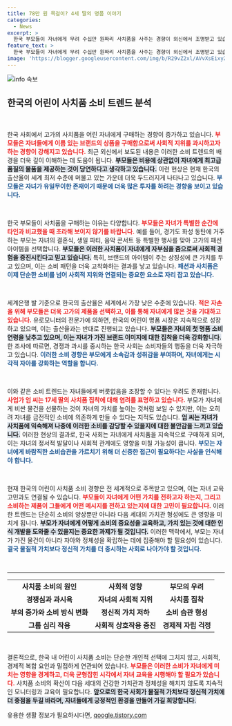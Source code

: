 ```yaml
---
title: 78만 원 목걸이? 4세 딸의 명품 이야기
categories:
  - News
excerpt: >
  한국 부모들이 자녀에게 무려 수십만 원짜리 사치품을 사주는 경향이 외신에서 조명받고 있습니다. 낮은 출산율에도 불구하고 명품 시장은 급성장 중이며, 이는 아이들의 미래에 부정적 영향을 미칠 수 있다는 우려를 낳고 있습니다. 클릭해 자세한 내용을 확인하세요!
feature_text: >
  한국 부모들이 자녀에게 무려 수십만 원짜리 사치품을 사주는 경향이 외신에서 조명받고 있습니다. 낮은 출산율에도 불구하고 명품 시장은 급성장 중이며, 이는 아이들의 미래에 부정적 영향을 미칠 수 있다는 우려를 낳고 있습니다. 클릭해 자세한 내용을 확인하세요!
image: 'https://blogger.googleusercontent.com/img/b/R29vZ2xl/AVvXsEixyZcFfHzMRdzZMjFBmAUKJYCLCGyLL1o632UiGVXcaFdKo_bkvkuCioo0uUKlGfBVcT3P84aROyZIXSBEx3Aw5nCQ3pTgDom1WDC4m8eifvWiAmWEEVb4x6G_l8C0QH225ldMjyaFvpxGEBGNO37VmDTDMHGhJPq73UglMfDca1-0aw/s1600/blogspot.png'
---
```


<p><img src="https://blogger.googleusercontent.com/img/b/R29vZ2xl/AVvXsEixyZcFfHzMRdzZMjFBmAUKJYCLCGyLL1o632UiGVXcaFdKo_bkvkuCioo0uUKlGfBVcT3P84aROyZIXSBEx3Aw5nCQ3pTgDom1WDC4m8eifvWiAmWEEVb4x6G_l8C0QH225ldMjyaFvpxGEBGNO37VmDTDMHGhJPq73UglMfDca1-0aw/s1600/blogspot.png" alt="info 속보" /></p>

<h2 data-ke-size="size26">한국의 어린이 사치품 소비 트렌드 분석</h2>

<p data-ke-size="size16">&nbsp;</p>

<p>한국 사회에서 고가의 사치품을 어린 자녀에게 구매하는 경향이 증가하고 있습니다. <b><span style="color: #ee2323;">부모들은 자녀들에게 이름 있는 브랜드의 상품을 구매함으로써 사회적 지위를 과시하고자 하는 경향이 강해지고 있습니다.</span></b> 최근 외신에서 보도된 내용은 이러한 소비 트렌드의 배경을 더욱 깊이 이해하는 데 도움이 됩니다. <b><span style="background-color: #21538527;">부모들은 비용에 상관없이 자녀에게 최고급 품질의 물품을 제공하는 것이 당연하다고 생각하고 있습니다.</span></b> 이런 현상은 현재 한국의 출산율이 세계 최저 수준에 머물고 있는 가운데 더욱 두드러지게 나타나고 있습니다. <b><span style="color: #1a5490;">부모들은 자녀가 유일무이한 존재이기 때문에 더욱 많은 투자를 하려는 경향을 보이고 있습니다.</span></b></p>

<p data-ke-size="size16">&nbsp;</p>

<p>한국 부모들이 사치품을 구매하는 이유는 다양합니다. <b><span style="color: #ee2323;">부모들은 자녀가 특별한 순간에 타인과 비교했을 때 초라해 보이지 않기를 바랍니다.</span></b> 예를 들어, 경기도 화성 동탄에 거주하는 부모는 자녀의 결혼식, 생일 파티, 음악 콘서트 등 특별한 행사를 맞아 고가의 패션 아이템을 선택합니다. <b><span style="background-color: #21538527;">부모들은 이러한 사치품이 자녀에게 자부심을 줌으로써 사회적 경험을 증진시킨다고 믿고 있습니다.</span></b> 특히, 브랜드의 아이템이 주는 상징성에 큰 가치를 두고 있으며, 이는 소비 패턴을 더욱 고착화하는 결과를 낳고 있습니다. <b><span style="color: #1a5490;">패션과 사치품은 이제 단순한 소비를 넘어 사회적 지위와 연결되는 중요한 요소로 자리 잡고 있습니다.</span></b></p>

<p data-ke-size="size16">&nbsp;</p>

<p>세계은행 발 기준으로 한국의 출산율은 세계에서 가장 낮은 수준에 있습니다. <b><span style="color: #ee2323;">적은 자손을 위해 부모들은 더욱 고가의 제품을 선택하고, 이를 통해 자녀에게 많은 것을 기대하고 있습니다.</span></b> 유로모니터의 전문가에 의하면, 한국의 어린이 명품 시장은 지속적으로 성장하고 있으며, 이는 출산율과는 반대로 진행되고 있습니다. <b><span style="background-color: #21538527;">부모들은 자녀의 첫 명품 소비 연령을 낮추고 있으며, 이는 자녀가 가진 브랜드 이미지에 대한 집착을 더욱 강화합니다.</span></b> 한 조사에 따르면, 경쟁과 과시를 중시하는 한국 사회는 소비자들의 행동을 더욱 자극하고 있습니다. <b><span style="color: #1a5490;">이러한 소비 경향은 부모에게 소속감과 성취감을 부여하며, 자녀에게는 시각적 자아를 강화하는 역할을 합니다.</span></b></p>

<p data-ke-size="size16">&nbsp;</p>

<p>이와 같은 소비 트렌드는 자녀들에게 버릇없음을 조장할 수 있다는 우려도 존재합니다. <b><span style="color: #ee2323;">사업가 엄 씨는 17세 딸의 사치품 집착에 대해 염려를 표명하고 있습니다.</span></b> 부모가 자녀에게 비싼 물건을 선물하는 것이 자녀의 가치를 높이는 것처럼 보일 수 있지만, 이는 오히려 자녀를 금전적인 소비에 의존하게 만들 수 있다는 지적도 있습니다. <b><span style="background-color: #21538527;">엄 씨는 자녀가 사치품에 익숙해져 나중에 이러한 소비를 감당할 수 있을지에 대한 불안감을 느끼고 있습니다.</span></b> 이러한 현상의 결과로, 한국 사회는 자녀에게 사치품을 지속적으로 구매하게 되며, 이는 자녀의 정서적 발달이나 사회적 관계에도 영향을 미칠 가능성이 큽니다. <b><span style="color: #1a5490;">부모는 자녀에게 바람직한 소비습관을 가르치기 위해 더 신중한 접근이 필요하다는 사실을 인식해야 합니다.</span></b></p>

<p data-ke-size="size16">&nbsp;</p>

<p>현재 한국의 어린이 사치품 소비 경향은 전 세계적으로 주목받고 있으며, 이는 자녀 교육 고민과도 연결될 수 있습니다. <b><span style="color: #ee2323;">부모들이 자녀에게 어떤 가치를 전하고자 하는지, 그리고 소비하는 제품이 그들에게 어떤 메시지를 전하고 있는지에 대한 고민이 필요합니다.</span></b> 이러한 트렌드는 단순히 소비의 양상뿐만 아니라 다음 세대의 가치관 형성에도 큰 영향을 미치게 됩니다. <b><span style="background-color: #21538527;">부모가 자녀에게 어떻게 소비의 중요성을 교육하고, 가치 있는 것에 대한 인식 개발을 도와줄 수 있을지는 중요한 과제가 될 것입니다.</span></b> 이러한 맥락에서, 부모는 자녀가 가진 물건이 아니라 자아와 정체성을 확립하는 데에 집중해야 할 필요성이 있습니다. <b><span style="color: #1a5490;">결국 물질적 가치보다 정신적 가치를 더 중시하는 사회로 나아가야 할 것입니다.</span></b></p>

<p data-ke-size="size16">&nbsp;</p>

<hr>

<table>
<tr>
<td style="text-align: center; height: 17px;"><b>사치품 소비의 원인</b></td>
<td style="text-align: center; height: 17px;"><b>사회적 영향</b></td>
<td style="text-align: center; height: 17px;"><b>부모의 우려</b></td>
</tr>
<tr>
<td style="text-align: center; height: 17px;"><b>경쟁심과 과시욕</b></td>
<td style="text-align: center; height: 17px;"><b>자녀의 사회적 지위</b></td>
<td style="text-align: center; height: 17px;"><b>사치품 집착</b></td>
</tr>
<tr>
<td style="text-align: center; height: 17px;"><b>부의 증가와 소비 방식 변화</b></td>
<td style="text-align: center; height: 17px;"><b>정신적 가치 저하</b></td>
<td style="text-align: center; height: 17px;"><b>소비 습관 형성</b></td>
</tr>
<tr>
<td style="text-align: center; height: 17px;"><b>그룹 심리 작용</b></td>
<td style="text-align: center; height: 17px;"><b>사회적 상호작용 증진</b></td>
<td style="text-align: center; height: 17px;"><b>경제적 자립 걱정</b></td>
</tr>
</table>

<p data-ke-size="size16">&nbsp;</p>

<p>결론적으로, 한국 내 어린이 사치품 소비는 단순한 개인적 선택에 그치지 않고, 사회적, 경제적 복합 요인과 밀접하게 연관되어 있습니다. <b><span style="color: #ee2323;">부모들은 이러한 소비가 자녀에게 미치는 영향을 경계하고, 더욱 균형잡힌 시각에서 자녀 교육을 시행해야 할 필요가 있습니다.</span></b> 사치품 소비의 확산이 다음 세대의 건강한 가치관과 정체성을 해치지 않도록 지속적인 모니터링과 교육이 필요합니다. <b><span style="background-color: #21538527;">앞으로의 한국 사회가 물질적 가치보다 정신적 가치에 더 중점을 두길 바라며, 자녀들에게 긍정적인 환경을 만들어 가길 희망합니다.</span></b></p>
유용한 생활 정보가 필요하시다면, <a href="https://qoogle.tistory.com" rel="dofollow">qoogle.tistory.com</a>



